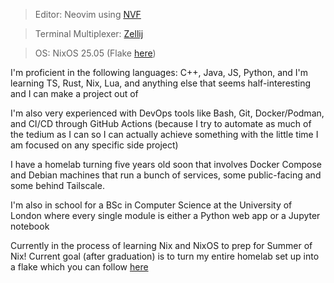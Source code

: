 > Editor: Neovim using [NVF](https://github.com/NotAShelf/nvf)

> Terminal Multiplexer: [Zellij](https://github.com/zellij-org/zellij)

> OS: NixOS 25.05 (Flake [here](https://github.com/bwfiq/dotfiles))

I'm proficient in the following languages: C++, Java, JS, Python, and I'm learning TS, Rust, Nix, Lua, and anything else that seems half-interesting and I can make a project out of

I'm also very experienced with DevOps tools like Bash, Git, Docker/Podman, and CI/CD through GitHub Actions (because I try to automate as much of the tedium as I can so I can actually achieve something with the little time I am focused on any specific side project)

I have a homelab turning five years old soon that involves Docker Compose and Debian machines that run a bunch of services, some public-facing and some behind Tailscale.

I'm also in school for a BSc in Computer Science at the University of London where every single module is either a Python web app or a Jupyter notebook

Currently in the process of learning Nix and NixOS to prep for Summer of Nix! Current goal (after graduation) is to turn my entire homelab set up into a flake which you can follow [here](https://github.com/bwfiq/dotfiles)
